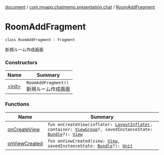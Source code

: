 [document](../../index.md) / [com.myapp.chatmemo.presentation.chat](../index.md) / [RoomAddFragment](./index.md)

# RoomAddFragment

`class RoomAddFragment : Fragment`

新規ルーム作成画面

### Constructors

| Name | Summary |
|---|---|
| [&lt;init&gt;](-init-.md) | `RoomAddFragment()`<br>新規ルーム作成画面 |

### Functions

| Name | Summary |
|---|---|
| [onCreateView](on-create-view.md) | `fun onCreateView(inflater: `[`LayoutInflater`](https://developer.android.com/reference/android/view/LayoutInflater.html)`, container: `[`ViewGroup`](https://developer.android.com/reference/android/view/ViewGroup.html)`?, savedInstanceState: `[`Bundle`](https://developer.android.com/reference/android/os/Bundle.html)`?): `[`View`](https://developer.android.com/reference/android/view/View.html) |
| [onViewCreated](on-view-created.md) | `fun onViewCreated(view: `[`View`](https://developer.android.com/reference/android/view/View.html)`, savedInstanceState: `[`Bundle`](https://developer.android.com/reference/android/os/Bundle.html)`?): `[`Unit`](https://kotlinlang.org/api/latest/jvm/stdlib/kotlin/-unit/index.html) |
